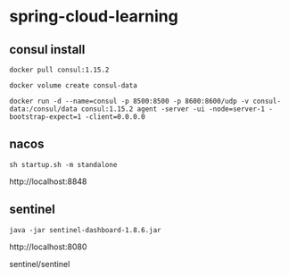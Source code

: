# spring-cloud-learning

## consul install
```shell
docker pull consul:1.15.2

docker volume create consul-data

docker run -d --name=consul -p 8500:8500 -p 8600:8600/udp -v consul-data:/consul/data consul:1.15.2 agent -server -ui -node=server-1 -bootstrap-expect=1 -client=0.0.0.0
```

## nacos
```shell
sh startup.sh -m standalone
```
http://localhost:8848

## sentinel
```shell
java -jar sentinel-dashboard-1.8.6.jar
```
http://localhost:8080

sentinel/sentinel